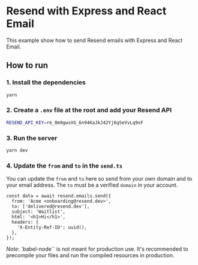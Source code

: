 # Resend with Express and React Email

This example show how to send Resend emails with Express and React Email.

## How to run

### 1. Install the dependencies

```bash
yarn
```

### 2. Create a `.env` file at the root and add your Resend API

```bash
RESEND_API_KEY=re_8m9gwsVG_6n94KaJkJ42Yj6qSeVvLq9xF
```

### 3. Run the server

```bash
yarn dev
```

### 4. Update the `from` and `to` in the `send.ts`

You can update the `from` and `to` here so send from your own domain and to your email address. The `to` must be a verified `domain` in your account.

```tsx
const data = await resend.emails.send({
  from: 'Acme <onboarding@resend.dev>',
  to: ['delivered@resend.dev'],
  subject: 'Waitlist',
  html: '<h1>Hi</h1>',
  headers: {
    'X-Entity-Ref-ID': uuid(),
  },
});
```

_Note_: `babel-node`` is not meant for production use. It's recommended to precompile your files and run the compiled resources in production.
